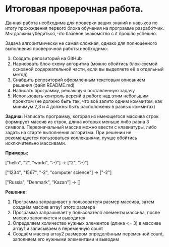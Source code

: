 # Итоговая проверочная работа.

Данная работа необходима для проверки ваших знаний и навыков по итогу прохождения первого блока обучения на программе разработчик. Мы должны убедиться, что базовое знакомство с it прошло успешно.

Задача алгоритмически не самая сложная, однако для полноценного выполнения проверочной работы необходимо:

1. Создать репозиторий на GitHub
2. Нарисовать блок-схему алгоритма (можно обойтись блок-схемой основной содержательной части, если вы выделяете её в отдельный метод)
3. Снабдить репозиторий оформленным текстовым описанием решения (файл README.md)
4. Написать программу, решающую поставленную задачу
5. Использовать контроль версий в работе над этим небольшим проектом (не должно быть так, что всё залито одним коммитом, как минимум 2,3 и 4 должны быть расположены в разных коммитах)

**Задача:** Написать программу, которая из имеющегося массива строк формирует массив из строк, длина которых меньше либо равна 3 символа. Первоначальный массив можно ввести с клавиатуры, либо задать на старте выполнения алгоритма. При решении не рекомендуется пользоваться коллекциями, лучше обойтись исключительно массивами.

**Примеры:**

["hello", "2", "world", ":-)"]  ->  ["2", ":-)"]

["1234", "1567", "-2", "computer science"]  ->  ["-2"]

["Russia", "Denmark", "Kazan"]  ->  []

**Решение:**

1. Программа запрашивает у пользователя размер массива, затем создаём массив array1 этого размера
2. Программа запрашивает у пользователя элементы массива, после массив заполняется и выводится
3. Определяем количество нужных элементов (длина <= 3) в массиве array1 и записываем в переменную count
4. Создаём массив array2 размером определённым переменной count, заполняем его нужными элементами и выводим